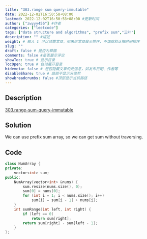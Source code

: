 ```yaml
---
title: "303.range sum query-immutable"
date: 2022-12-02T16:50:58+08:00
lastmod: 2022-12-02T16:50:58+08:00 #更新时间
author: ["zwyyy456"] #作者
categories: ["leetcode"]
tags: ["data structure and algorithms", "prefix sum","三叶"]
description: "" #描述
weight: # 输入 1 可以顶置文章，用来给文章展示排序，不填就默认按时间排序
slug: ""
draft: false # 是否为草稿
comments: false #是否展示评论
showToc: true # 显示目录
TocOpen: true # 自动展开目录
hidemeta: false # 是否隐藏文章的元信息，如发布日期、作者等
disableShare: true # 底部不显示分享栏
showbreadcrumbs: false #顶部显示当前路径
---
```

## Description
[303.range-sum-query-immutable](https://leetcode.com/problems/range-sum-query-immutable/)

## Solution
We can use prefix sum array, so we can get sum without traversing.

## Code
```cpp
class NumArray {
private:
    vector<int> sum;
public:
    NumArray(vector<int> &nums) {
        sum.resize(nums.size(), 0);
        sum[0] = nums[0];
        for (int i = 1; i < nums.size(); i++)
            sum[i] = sum[i - 1] + nums[i];
    }
    int sumRange(int left, int right) {
        if (left == 0)
            return sum[right];
        return sum[right] - sum[left - 1];
    }
};
```